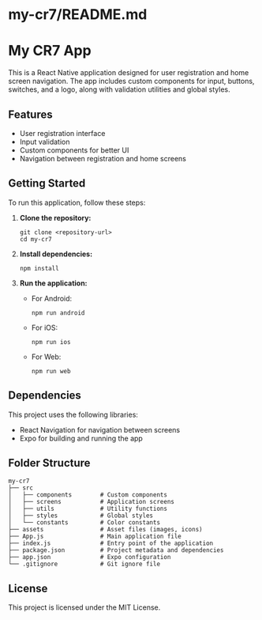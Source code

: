 # my-cr7/README.md

# My CR7 App

This is a React Native application designed for user registration and home screen navigation. The app includes custom components for input, buttons, switches, and a logo, along with validation utilities and global styles.

## Features

- User registration interface
- Input validation
- Custom components for better UI
- Navigation between registration and home screens

## Getting Started

To run this application, follow these steps:

1. **Clone the repository:**
   ```
   git clone <repository-url>
   cd my-cr7
   ```

2. **Install dependencies:**
   ```
   npm install
   ```

3. **Run the application:**
   - For Android:
     ```
     npm run android
     ```
   - For iOS:
     ```
     npm run ios
     ```
   - For Web:
     ```
     npm run web
     ```

## Dependencies

This project uses the following libraries:

- React Navigation for navigation between screens
- Expo for building and running the app

## Folder Structure

```
my-cr7
├── src
│   ├── components        # Custom components
│   ├── screens           # Application screens
│   ├── utils             # Utility functions
│   ├── styles            # Global styles
│   └── constants         # Color constants
├── assets                # Asset files (images, icons)
├── App.js                # Main application file
├── index.js              # Entry point of the application
├── package.json          # Project metadata and dependencies
├── app.json              # Expo configuration
└── .gitignore            # Git ignore file
```

## License

This project is licensed under the MIT License.